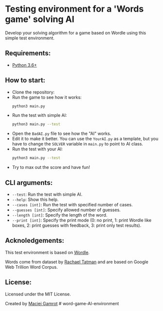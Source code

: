 # Testing environment for a 'Words game' solving AI

Develop your solving algorithm for a game based on Wordle using this simple test environment.

## Requirements:

- [Python 3.6+](https://www.python.org/downloads/)

## How to start:

- Clone the repository:
- Run the game to see how it works:
  ```bash
  python3 main.py
  ```
- Run the test with simple AI:
  ```bash
  python3 main.py --test
  ```
- Open the `BadAI.py` file to see how the "AI" works.
- Edit it to make it better. You can use the `YourAI.py` as a template, but you have to change the `SOLVER` variable in `main.py` to point to AI class.
- Run the test with your AI:
  ```bash
  python3 main.py --test
  ```
- Try to max out the score and have fun!

## CLI arguments:

- `--test`: Run the test with simple AI.
- `--help`: Show this help.
- `--cases [int]`: Run the test with specified number of cases.
- `--guesses [int]`: Specify allowed number of guesses.
- `--length [int]`: Specify the length of the word.
- `--print [int]`: Specify the print mode (0: no print, 1: print Wordle like boxes, 2: print guesses with feedback, 3: print only test results).

## Acknoledgements:

This test environment is based on [Wordle](https://www.powerlanguage.co.uk/wordle/).

Words come from dataset by [Rachael Tatman](https://www.kaggle.com/rtatman/english-word-frequency/version/1) and are based on Google Web Trillion Word Corpus.

## License:

Licensed under the MIT License.

Created by [Maciej Gamrot](https://github.com/maciekgamma)
#   w o r d - g a m e - A I - e n v i r o n m e n t  
 